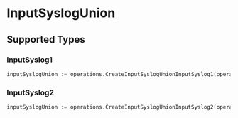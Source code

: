 # InputSyslogUnion


## Supported Types

### InputSyslog1

```go
inputSyslogUnion := operations.CreateInputSyslogUnionInputSyslog1(operations.InputSyslog1{/* values here */})
```

### InputSyslog2

```go
inputSyslogUnion := operations.CreateInputSyslogUnionInputSyslog2(operations.InputSyslog2{/* values here */})
```

